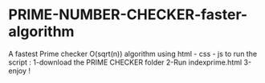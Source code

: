# PRIME-NUMBER-CHECKER-faster-algorithm
A fastest  Prime checker  O(sqrt(n))  algorithm using html - css - js 
to run the script : 
1-download the PRIME CHECKER folder 
2-Run indexprime.html 
3-enjoy ! 
